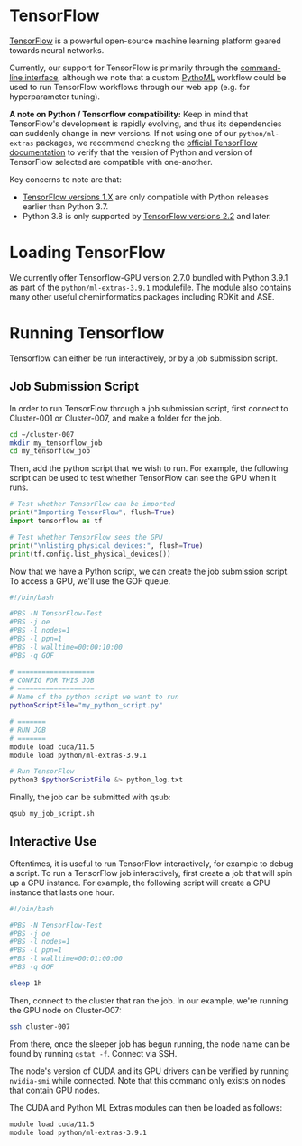 # TensorFlow
[TensorFlow](https://www.tensorflow.org/) is a powerful open-source machine learning platform geared towards neural networks.

Currently, our support for TensorFlow is primarily through the [command-line interface](../../cli/overview.md),
although we note that a custom [PythoML](python-ml/overview.md) workflow could be used to run TensorFlow workflows
through our web app (e.g. for hyperparameter tuning).

**A note on Python / Tensorflow compatibility:**
Keep in mind that TensorFlow's development is rapidly evolving, and thus its dependencies can suddenly change in new versions.
If not using one of our `python/ml-extras` packages, we recommend checking the
[official TensorFlow documentation](https://www.tensorflow.org/install/pip) to verify that the version of Python and
version of TensorFlow selected are compatible with one-another.

Key concerns to note are that:

  * [TensorFlow versions 1.X](https://pypi.org/project/tensorflow/1.15.5/) 
 are only compatible with Python releases earlier than Python 3.7.
  * Python 3.8 is only supported by [TensorFlow versions 2.2](https://www.tensorflow.org/install/pip) and later.

# Loading TensorFlow

We currently offer Tensorflow-GPU version 2.7.0 bundled with Python 3.9.1 as part of the `python/ml-extras-3.9.1`
modulefile. The module also contains many other useful cheminformatics packages including RDKit and ASE.

# Running Tensorflow

Tensorflow can either be run interactively, or by a job submission script.

## Job Submission Script
In order to run TensorFlow through a job submission script, first connect to Cluster-001 or Cluster-007, and
make a folder for the job.

```bash
cd ~/cluster-007
mkdir my_tensorflow_job
cd my_tensorflow_job 
```

Then, add the python script that we wish to run. For example, the following script can be used to test whether
TensorFlow can see the GPU when it runs.

```python
# Test whether TensorFlow can be imported
print("Importing TensorFlow", flush=True)
import tensorflow as tf

# Test whether TensorFlow sees the GPU
print("\nlisting physical devices:", flush=True)
print(tf.config.list_physical_devices())
```

Now that we have a Python script, we can create the job submission script. To access a GPU, we'll use the GOF queue.

```bash
#!/bin/bash

#PBS -N TensorFlow-Test
#PBS -j oe
#PBS -l nodes=1
#PBS -l ppn=1
#PBS -l walltime=00:00:10:00
#PBS -q GOF

# ===================
# CONFIG FOR THIS JOB
# ===================
# Name of the python script we want to run
pythonScriptFile="my_python_script.py"

# =======
# RUN JOB
# =======
module load cuda/11.5
module load python/ml-extras-3.9.1

# Run TensorFlow
python3 $pythonScriptFile &> python_log.txt
```

Finally, the job can be submitted with qsub:

```bash
qsub my_job_script.sh
```

## Interactive Use

Oftentimes, it is useful to run TensorFlow interactively, for example to debug a script.
To run a TensorFlow job interactively, first create a job that will spin up a GPU instance. For example, the following
script will create a GPU instance that lasts one hour.

```bash
#!/bin/bash

#PBS -N TensorFlow-Test
#PBS -j oe
#PBS -l nodes=1
#PBS -l ppn=1
#PBS -l walltime=00:01:00:00
#PBS -q GOF

sleep 1h
```

Then, connect to the cluster that ran the job. In our example, we're running the GPU node on Cluster-007:

```bash
ssh cluster-007
```

From there, once the sleeper job has begun running, the node name can be found by running `qstat -f`. Connect via SSH.

The node's version of CUDA and its GPU drivers can be verified by running `nvidia-smi` while connected. Note that this 
command only exists on nodes that contain GPU nodes.

The CUDA and Python ML Extras modules can then be loaded as follows:

```bash
module load cuda/11.5
module load python/ml-extras-3.9.1
```
